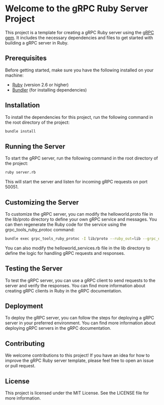 # Welcome to the gRPC Ruby Server Project

This project is a template for creating a gRPC Ruby server using the [gRPC gem](https://github.com/grpc/grpc). It includes the necessary dependencies and files to get started with building a gRPC server in Ruby.

## Prerequisites

Before getting started, make sure you have the following installed on your machine:

- [Ruby](https://www.ruby-lang.org/) (version 2.6 or higher)
- [Bundler](https://bundler.io/) (for installing dependencies)

## Installation

To install the dependencies for this project, run the following command in the root directory of the project:

```bash
bundle install
```

## Running the Server
To start the gRPC server, run the following command in the root directory of the project:

```bash
ruby server.rb
```

This will start the server and listen for incoming gRPC requests on port 50051.

## Customizing the Server

To customize the gRPC server, you can modify the helloworld.proto file in the lib/proto directory to define your own gRPC service and messages. You can then regenerate the Ruby code for the service using the grpc_tools_ruby_protoc command:

```bash
bundle exec grpc_tools_ruby_protoc -I lib/proto --ruby_out=lib --grpc_out=lib lib/proto/helloworld.proto
```

You can also modify the helloworld_services.rb file in the lib directory to define the logic for handling gRPC requests and responses.

## Testing the Server

To test the gRPC server, you can use a gRPC client to send requests to the server and verify the responses. You can find more information about creating gRPC clients in Ruby in the gRPC documentation.

## Deployment

To deploy the gRPC server, you can follow the steps for deploying a gRPC server in your preferred environment. You can find more information about deploying gRPC servers in the gRPC documentation.

## Contributing

We welcome contributions to this project! If you have an idea for how to improve the gRPC Ruby server template, please feel free to open an issue or pull request.

## License

This project is licensed under the MIT License. See the LICENSE file for more information.

